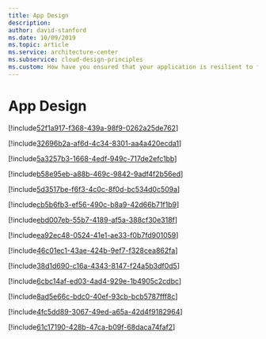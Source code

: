 ```yaml
---
title: App Design
description: 
author: david-stanford
ms.date: 10/09/2019
ms.topic: article
ms.service: architecture-center
ms.subservice: cloud-design-principles
ms.custom: How have you ensured that your application is resilient to failures? 
---
```


# App Design

<!-- Retry and Circuit Breaker patterns are used -->
[!include[52f1a917-f368-439a-98f9-0262a25de762](./guidance/52f1a917-f368-439a-98f9-0262a25de762.md)]

<!-- Third-party services have documented SLAs and support information -->
[!include[32696b2a-af6d-4c34-8301-aa4a420ecda1](./guidance/32696b2a-af6d-4c34-8301-aa4a420ecda1.md)]

<!-- Third-party services are monitored -->
[!include[5a3257b3-1668-4edf-949c-717de2efc1bb](./guidance/5a3257b3-1668-4edf-949c-717de2efc1bb.md)]

<!-- Health probes/checks are implemented for load balancers (LB) and application gateways (AGW) -->
[!include[b58e95eb-a88b-469c-9842-9adf4f2b56ed](./guidance/b58e95eb-a88b-469c-9842-9adf4f2b56ed.md)]

<!-- Storage is replicated locally utilizing RAID or equivialnt technologies to protect against disk failure -->
[!include[5d3517be-f6f3-4c0c-8f0d-bc534d0c509a](./guidance/5d3517be-f6f3-4c0c-8f0d-bc534d0c509a.md)]

<!-- Load balancing is implemented -->
[!include[cb5b6fb3-ef56-490c-b8a9-42d66b71f1b9](./guidance/cb5b6fb3-ef56-490c-b8a9-42d66b71f1b9.md)]

<!-- Throttling is implemented -->
[!include[ebd007eb-55b7-4189-af5a-388cf30e318f](./guidance/ebd007eb-55b7-4189-af5a-388cf30e318f.md)]

<!-- Message brokers are utilized -->
[!include[ea92ec48-0524-41e1-ae33-f0b7fd901059](./guidance/ea92ec48-0524-41e1-ae33-f0b7fd901059.md)]

<!-- Each application component has an SLA defined -->
[!include[46c01ec1-43ae-424b-9ef7-f328cea862fa](./guidance/46c01ec1-43ae-424b-9ef7-f328cea862fa.md)]

<!-- Multiple instances of the app & database are running -->
[!include[38d1d690-c16a-4343-8147-f24a5b3df0d5](./guidance/38d1d690-c16a-4343-8147-f24a5b3df0d5.md)]

<!-- Performed a failure mode analysis of the application. -->
[!include[6cbc14af-ed03-4ad4-929e-1b4905c2cdbc](./guidance/6cbc14af-ed03-4ad4-929e-1b4905c2cdbc.md)]

<!-- Availability Sets are used for each application tier -->
[!include[8ad5e66c-bdc0-40ef-93cb-bcb5787fff8c](./guidance/8ad5e66c-bdc0-40ef-93cb-bcb5787fff8c.md)]

<!-- VMs are replicated -->
[!include[4fc5dd89-3067-49ed-a65a-42d4f9182964](./guidance/4fc5dd89-3067-49ed-a65a-42d4f9182964.md)]

<!-- Deployed the application across multiple regions -->
[!include[61c17190-428b-47ca-b09f-68daca74faf2](./guidance/61c17190-428b-47ca-b09f-68daca74faf2.md)]

